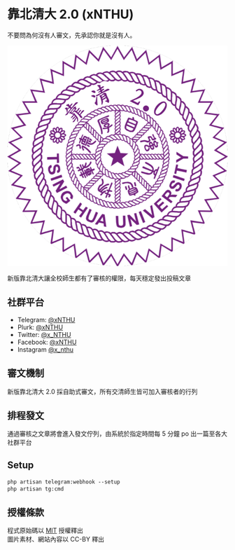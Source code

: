 # 靠北清大 2.0 (xNTHU)

不要問為何沒有人審文，先承認你就是沒有人。

[![logo](public/assets/img/logo.png)](https://x.nthu.io)

新版靠北清大讓全校師生都有了審核的權限，每天穩定發出投稿文章

## 社群平台
- Telegram: [@xNTHU](https://t.me/xNTHU)
- Plurk: [@xNTHU](https://plurk.com/xNTHU)
- Twitter: [@x_NTHU](https://twitter.com/x_NTHU)
- Facebook: [@xNTHU](https://fb.me/xNTHU2.0)
- Instagram [@x_nthu](https://www.instagram.com/x_nthu/)

## 審文機制
新版靠北清大 2.0 採自助式審文，所有交清師生皆可加入審核者的行列

## 排程發文
通過審核之文章將會進入發文佇列，由系統於指定時間每 5 分鐘 po 出一篇至各大社群平台

## Setup
```
php artisan telegram:webhook --setup
php artisan tg:cmd
```


## 授權條款
程式原始碼以 [MIT](LICENSE) 授權釋出  
圖片素材、網站內容以 CC-BY 釋出
